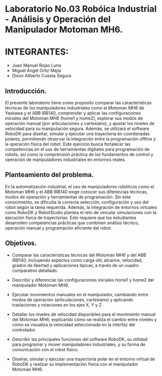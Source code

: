 # Laboratorio No.03 Robóica Industrial - Análisis y Operación del Manipulador Motoman MH6.

# INTEGRANTES:

* Juan Manuel Rojas Luna
* Miguel Ángel Ortiz Mejía
* Dixon Allberto Cuesta Segura

## Introducción.

El presente laboratorio tiene como propósito comparar las características técnicas de los manipuladores industriales como el Motoman MH6 de Yaskawa y el ABB IRB140, comprender y aplicar las configuraciones iniciales del Motoman MH6 (home1 y home2), explorar sus modos de operación manual (por articulaciones y cartesiano), y ajustar los niveles de velocidad para su manipulación segura. Además, se utilizará el software RoboDK para diseñar, simular y ejecutar una trayectoria en coordenadas polares, permitiendo observar la integración entre la programación offline y la operación física del robot. Este ejercicio busca fortalecer las competencias en el uso de herramientas digitales para programación de robots, así como la comprensión práctica de los fundamentos de control y operación de manipuladores industriales en entornos reales.

## Planteamiento del problema.

En la automatización industrial, el uso de manipuladores robóticos como el Motoman MH6 y el ABB IRB140 exige conocer sus diferencias técnicas, modos de operación y herramientas de programación. Sin este conocimiento, se dificulta la correcta selección, configuración y uso del robot según la tarea requerida. Además, la integración de entornos virtuales como RoboDK y RobotStudio plantea el reto de vincular simulaciones con la ejecución física de trayectorias. Esto requiere que los estudiantes desarrollen competencias prácticas que combinen análisis técnico, operación manual y programación eficiente del robot.

## Objetivos.

* Comparar las características técnicas del Motoman MH6 y del ABB IRB140, incluyendo aspectos como carga útil, alcance, velocidad, grados de libertad y aplicaciones típicas, a través de un cuadro comparativo detallado.

* Describir y diferenciar las configuraciones iniciales home1 y home2 del manipulador Motoman MH6.

* Ejecutar movimientos manuales en el manipulador, cambiando entre modos de operación (articulaciones, cartesiano) y aplicando traslaciones y rotaciones en los ejes X, Y y Z.

*  Detallar los niveles de velocidad disponibles para el movimiento manual del Motoman MH6, explicando cómo se realiza el cambio entre niveles y cómo se visualiza la velocidad seleccionada en la interfaz del controlador.
  
*   Describir las principales funciones del software RoboDK, su utilidad para programar y mover manipuladores industriales, y su forma de comunicación con el robot físico.

* Diseñar, simular y ejecutar una trayectoria polar en el entorno virtual de RoboDK y realizar su implementación física con el manipulador Motoman MH6.

